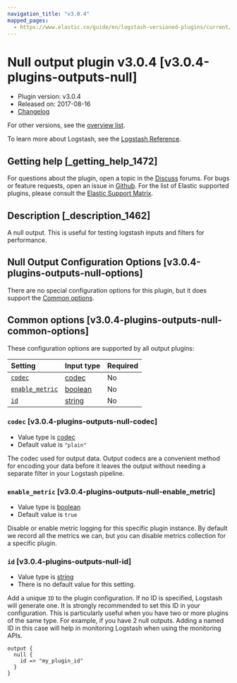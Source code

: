 ```yaml
---
navigation_title: "v3.0.4"
mapped_pages:
  - https://www.elastic.co/guide/en/logstash-versioned-plugins/current/v3.0.4-plugins-outputs-null.html
---
```


# Null output plugin v3.0.4 [v3.0.4-plugins-outputs-null]

* Plugin version: v3.0.4
* Released on: 2017-08-16
* [Changelog](https://github.com/logstash-plugins/logstash-output-null/blob/v3.0.4/CHANGELOG.md)

For other versions, see the [overview list](output-null-index.md).

To learn more about Logstash, see the [Logstash Reference](https://www.elastic.co/guide/en/logstash/current/index.html).

## Getting help [_getting_help_1472]

For questions about the plugin, open a topic in the [Discuss](http://discuss.elastic.co) forums. For bugs or feature requests, open an issue in [Github](https://github.com/logstash-plugins/logstash-output-null). For the list of Elastic supported plugins, please consult the [Elastic Support Matrix](https://www.elastic.co/support/matrix#matrix_logstash_plugins).

## Description [_description_1462]

A null output. This is useful for testing logstash inputs and filters for performance.

## Null Output Configuration Options [v3.0.4-plugins-outputs-null-options]

There are no special configuration options for this plugin, but it does support the [Common options](v3-0-4-plugins-outputs-null.md#v3.0.4-plugins-outputs-null-common-options).

## Common options [v3.0.4-plugins-outputs-null-common-options]

These configuration options are supported by all output plugins:

| Setting | Input type | Required |
| :- | :- | :- |
| [`codec`](v3-0-4-plugins-outputs-null.md#v3.0.4-plugins-outputs-null-codec) | [codec](/lsr/value-types.md#codec) | No |
| [`enable_metric`](v3-0-4-plugins-outputs-null.md#v3.0.4-plugins-outputs-null-enable_metric) | [boolean](/lsr/value-types.md#boolean) | No |
| [`id`](v3-0-4-plugins-outputs-null.md#v3.0.4-plugins-outputs-null-id) | [string](/lsr/value-types.md#string) | No |

### `codec` [v3.0.4-plugins-outputs-null-codec]

* Value type is [codec](/lsr/value-types.md#codec)
* Default value is `"plain"`

The codec used for output data. Output codecs are a convenient method for encoding your data before it leaves the output without needing a separate filter in your Logstash pipeline.

### `enable_metric` [v3.0.4-plugins-outputs-null-enable_metric]

* Value type is [boolean](/lsr/value-types.md#boolean)
* Default value is `true`

Disable or enable metric logging for this specific plugin instance. By default we record all the metrics we can, but you can disable metrics collection for a specific plugin.

### `id` [v3.0.4-plugins-outputs-null-id]

* Value type is [string](/lsr/value-types.md#string)
* There is no default value for this setting.

Add a unique `ID` to the plugin configuration. If no ID is specified, Logstash will generate one. It is strongly recommended to set this ID in your configuration. This is particularly useful when you have two or more plugins of the same type. For example, if you have 2 null outputs. Adding a named ID in this case will help in monitoring Logstash when using the monitoring APIs.

```
output {
  null {
    id => "my_plugin_id"
  }
}
```
